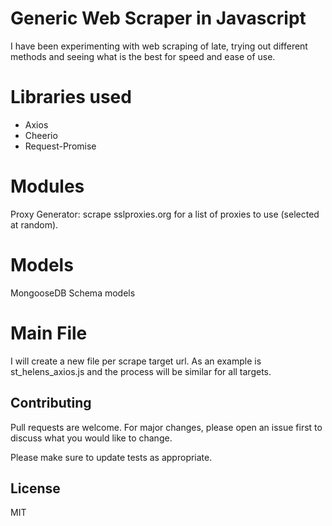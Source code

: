 # Generic Web Scraper in Javascript

I have been experimenting with web scraping of late, trying out different methods and seeing what is the best for speed and ease of use.

# Libraries used

 - Axios
 - Cheerio
 - Request-Promise

# Modules
Proxy Generator: scrape sslproxies.org for a list of proxies to use (selected at random).

# Models
MongooseDB Schema models

# Main File
I will create a new file per scrape target url. As an example is st_helens_axios.js and the process will be similar for all targets.

## Contributing
Pull requests are welcome. For major changes, please open an issue first to discuss what you would like to change.

Please make sure to update tests as appropriate.

## License
MIT

